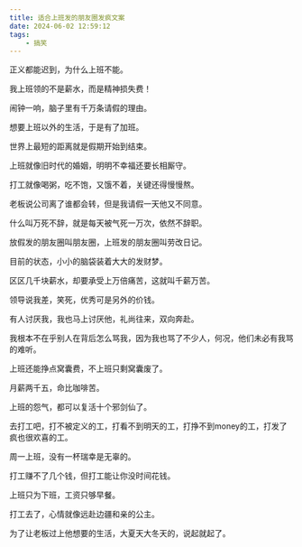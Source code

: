 ```yaml
---
title: 适合上班发的朋友圈发疯文案
date: 2024-06-02 12:59:12
tags:
    - 搞笑
---
```


正义都能迟到，为什么上班不能。

我上班领的不是薪水，而是精神损失费！

闹钟一响，脑子里有千万条请假的理由。

想要上班以外的生活，于是有了加班。

世界上最短的距离就是假期开始到结束。

上班就像旧时代的婚姻，明明不幸福还要长相厮守。

打工就像喝粥，吃不饱，又饿不着，关键还得慢慢熬。

老板说公司离了谁都会转，但是我请假一天他又不同意。

什么叫万死不辞，就是每天被气死一万次，依然不辞职。

放假发的朋友圈叫朋友圈，上班发的朋友圈叫劳改日记。

目前的状态，小小的脑袋装着大大的发财梦。

区区几千块薪水，却要承受上万倍痛苦，这就叫千薪万苦。

领导说我差，笑死，优秀可是另外的价钱。

有人讨厌我，我也马上讨厌他，礼尚往来，双向奔赴。

我根本不在乎别人在背后怎么骂我，因为我也骂了不少人，何况，他们未必有我骂的难听。

上班还能挣点窝囊费，不上班只剩窝囊废了。

月薪两千五，命比咖啡苦。

上班的怨气，都可以复活十个邪剑仙了。

去打工吧，打不被定义的工，打看不到明天的工，打挣不到money的工，打发了疯也很欢喜的工。

周一上班，没有一杯瑞幸是无辜的。

打工赚不了几个钱，但打工能让你没时间花钱。

上班只为下班，工资只够早餐。

打工去了，心情就像远赴边疆和亲的公主。

为了让老板过上他想要的生活，大夏天大冬天的，说起就起了。